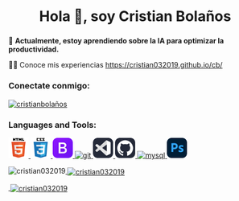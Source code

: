 <div>

<h1 align="center">Hola 👋, soy Cristian Bolaños</h1>
<h3 align="center"></h3>

🌱 **Actualmente, estoy aprendiendo sobre la IA para optimizar la productividad.**

👨‍💻 Conoce mis experiencias https://cristian032019.github.io/cb/


<h3 align="left">Conectate conmigo:</h3>
<p align="left">
<a href="https://linkedin.com/in/cristianbolaños" target="blank"><img align="center" src="https://raw.githubusercontent.com/rahuldkjain/github-profile-readme-generator/master/src/images/icons/Social/linked-in-alt.svg" alt="cristianbolaños" height="30" width="40" /></a>
</p>

<h3 align="left">Languages and Tools:</h3>
<p align="left"><a href="https://www.w3.org/html/" target="_blank" rel="noreferrer"> 
<img src="https://raw.githubusercontent.com/devicons/devicon/master/icons/html5/html5-original-wordmark.svg" alt="html5" width="40" height="40"/>
  
<a href="https://www.w3schools.com/css/" target="_blank" rel="noreferrer"> 
<img src="https://raw.githubusercontent.com/devicons/devicon/master/icons/css3/css3-original-wordmark.svg" alt="css3" width="40" height="40"/>

<a href="https://getbootstrap.com" target="_blank" rel="noreferrer">  
<img src="https://raw.githubusercontent.com/tandpfun/skill-icons/main/icons/Bootstrap.svg" alt="bootstrap" width="40" height="40"/>

<a href="https://git-scm.com/" target="_blank" rel="noreferrer">
<img src="https://www.vectorlogo.zone/logos/git-scm/git-scm-icon.svg" alt="git" width="40" height="40"/>

<a href="https://vscode.dev/?vscode-lang=es-es" target="_blank" rel="noreferrer"> 
<img src="https://github.com/tandpfun/skill-icons/raw/main/icons/VSCode-Dark.svg" alt="git" width="40" height="40"/>
  

<a href="https://github.com/" target="_blank" rel="noreferrer"> 
<img src="https://github.com/tandpfun/skill-icons/raw/main/icons/Github-Dark.svg" alt="github" width="40" height="40">

<a href="https://www.mysql.com/" target="_blank" rel="noreferrer"> 
<img src="https://techstack-generator.vercel.app/mysql-icon.svg" alt="mysql" width="40" height="40">

<a href="https://www.photoshop.com/en" target="_blank" rel="noreferrer"> 
<img src="https://github.com/tandpfun/skill-icons/blob/65dea6c4eaca7da319e552c09f4cf5a9a8dab2c8/icons/Photoshop.svg#L1" alt="github" width="40" height="40">

<br>
<!--<p><img align="left" src="https://github-readme-stats.vercel.app/api/top-langs?username=cristian032019&show_icons=true&locale=en&layout=compact" alt="cristian032019" /></p>-->

<p><img align="left" src="https://github-readme-stats.vercel.app/api?username=cristian032019&show__icons=true&locale=es&theme=dark#gh-dark-mode-only" alt="cristian032019" /></p>
   
<p>&nbsp;<img align="center" src="https://github-readme-stats.vercel.app/api?username=cristian032019&show_icons=true&locale=en" alt="cristian032019" /></p>

<p>&nbsp;<img align="center" src="https://github-readme-stats.vercel.app/api?username=cristian032019&show_icons=true&locale=es&theme=dark#gh-dark-mode-only" alt="cristian032019" /></p>

</div>

